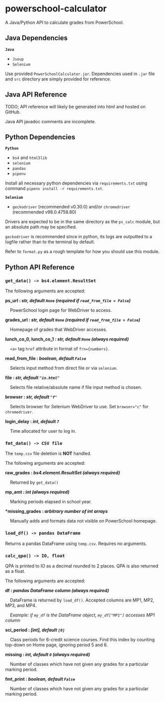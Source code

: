 # powerschool-calculator

A Java/Python API to calculate grades from PowerSchool.

## Java Dependencies

**`Java`**
- `Jsoup`
- `Selenium`

Use provided `PowerSchoolCalculator.jar`. Dependencies used in `.jar` file and `src` directory are simply provided for reference.

## Java API Reference

TODO; API reference will likely be generated into html and hosted on GitHub.

Java API javadoc comments are incomplete.

## Python Dependencies

**`Python`**
- `bs4` and `html5lib`
- `selenium`
- `pandas`
- `pipenv`

Install all necessary python dependencies via `requirements.txt` using command `pipenv install -r requirements.txt`.

**`Selenium`**
- `geckodriver` (recommended v0.30.0) and/or `chromedriver` (recommended v98.0.4758.80)

Drivers are expected to be in the same directory as the `ps_calc` module, but an absolute path may be specified.

`geckodriver` is recommended since in python, its logs are outputted to a logfile rather than to the terminal by default. 

Refer to `format.py` as a rough template for how you should use this module.


## Python API Reference

### `get_data() -> bs4.element.ResultSet`

The following arguments are accepted:

**ps_url : *str, default `None` (required if `read_from_file = False`)***

&nbsp;&nbsp;&nbsp;&nbsp;PowerSchool login page for WebDriver to access.

**grades_url : *str, default `None` (required if `read_from_file = False`)***

&nbsp;&nbsp;&nbsp;&nbsp;Homepage of grades that WebDriver accesses.

**lunch_co_0, lunch_co_1 : _str, default `None` (always required)_**

&nbsp;&nbsp;&nbsp;&nbsp;`<a>` tag `href` attribute in format of `frn={numbers}`.

**read_from_file : _boolean, default `False`_**

&nbsp;&nbsp;&nbsp;&nbsp;Selects input method from direct file or via `selenium`.

**file : _str, default `"in.html"`_**

&nbsp;&nbsp;&nbsp;&nbsp;Selects file relative/absolute name if file input method is chosen.

**browser : *str, default `"f"`***

&nbsp;&nbsp;&nbsp;&nbsp;Selects browser for Selenium WebDriver to use. Set `browser="c"` for `chromedriver`.

**login_delay : *int, default `7`***

&nbsp;&nbsp;&nbsp;&nbsp;Time allocated for user to log in.

### `fmt_data() -> CSV file`

The `temp.csv` file deletion is **NOT** handled.

The following arguments are accepted:

**raw_grades : *bs4.element.ResultSet (always required)***

&nbsp;&nbsp;&nbsp;&nbsp;Returned by `get_data()`

**mp_amt : *int (always required)***

&nbsp;&nbsp;&nbsp;&nbsp;Marking periods elapsed in school year.

**\*missing_grades : *arbitrary number of int arrays***

&nbsp;&nbsp;&nbsp;&nbsp;Manually adds and formats data not visible on PowerSchool homepage.

### `load_df() -> pandas DataFrame`

Returns a pandas DataFrame using `temp.csv`. Requires no arguments.

### `calc_qpa() -> IO, float`

QPA is printed to IO as a decimal rounded to 2 places. QPA is also returned as a float.

The following arguments are accepted:

**df : *pandas DataFrame column (always required)***

&nbsp;&nbsp;&nbsp;&nbsp;DataFrame is returned by `load_df()`. Accepted columns are MP1, MP2, MP3, and MP4.

&nbsp;&nbsp;&nbsp;&nbsp;_Example: if `my_df` is the DataFrame object, `my_df["MP1"]` accesses MP1 column_

**sci_period : *[int], default `[0]`***

&nbsp;&nbsp;&nbsp;&nbsp;Class periods for 6-credit science courses. Find this index by counting top-down on Home page, ignoring period 5 and 6.

**missing : *int, default `0` (always required)***

&nbsp;&nbsp;&nbsp;&nbsp;Number of classes which have not given any grades for a particular marking period.

**fmt_print : *boolean, default `False`***

&nbsp;&nbsp;&nbsp;&nbsp;Number of classes which have not given any grades for a particular marking period.
